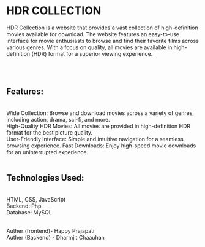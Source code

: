 # HDR COLLECTION<br>
<p>HDR Collection is a website that provides a vast collection of high-definition movies available for download. The website features an easy-to-use interface for movie enthusiasts to browse and find their favorite films across various genres. With a focus on quality, all movies are available in high-definition (HDR) format for a superior viewing experience.<p>
<br><br>
<h2>Features:</h2><br>
Wide Collection: Browse and download movies across a variety of genres, including action, drama, sci-fi, and more.<br>
High-Quality HDR Movies: All movies are provided in high-definition HDR format for the best picture quality.<br>
User-Friendly Interface: Simple and intuitive navigation for a seamless browsing experience.
Fast Downloads: Enjoy high-speed movie downloads for an uninterrupted experience.
<br><br>

<h2>Technologies Used:</h2><br>
HTML, CSS, JavaScript<br>
Backend: Php <br>
Database: MySQL<br>
<br>

Auther (frontend)- Happy Prajapati   <br>
Auther (Backend) - Dharmjit Chaauhan